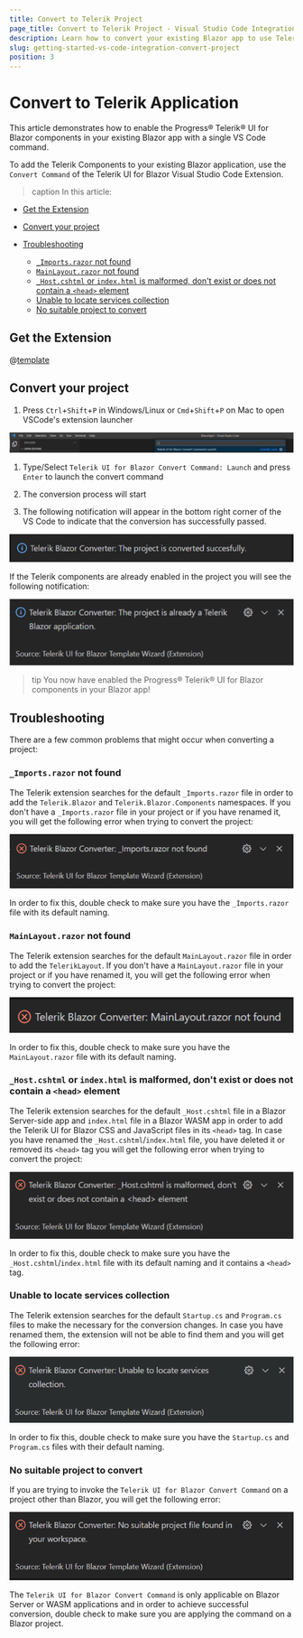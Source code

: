```yaml
---
title: Convert to Telerik Project
page_title: Convert to Telerik Project - Visual Studio Code Integration
description: Learn how to convert your existing Blazor app to use Telerik components in it with a few clicks through our Visual Studio Code Templates.
slug: getting-started-vs-code-integration-convert-project
position: 3
---
```


# Convert to Telerik Application

This article demonstrates how to enable the Progress&reg; Telerik&reg; UI for Blazor components in your existing Blazor app with a single VS Code command.

To add the Telerik Components to your existing Blazor application, use the `Convert Command` of the Telerik UI for Blazor Visual Studio Code Extension.

>caption In this article:
* [Get the Extension](#get-the-extension)

* [Convert your project](#convert-your-project)

* [Troubleshooting](#troubleshooting)
    * [`_Imports.razor` not found](#`Imports.razor`-not-found)
    * [`MainLayout.razor` not found](#`MainLayout.razor`-not-found)
    * [`_Host.cshtml` or `index.html` is malformed, don't exist or does not contain a `<head>` element](#`_Host.cshtml`-or-`index.html`-is-malformed,-don't-exist-or-does-not-contain-a-`<head>`-element)
    * [Unable to locate services collection](#unable-to-locate-services-collection)
    * [No suitable project to convert](#no-suitable-project-to-convert)

## Get the Extension

@[template](/_contentTemplates/common/general-info.md#vs-code-x-download)


## Convert your project

1. Press `Ctrl`+`Shift`+`P` in Windows/Linux or `Cmd`+`Shift`+`P` on Mac to open VSCode's extension launcher

![Launch Convert Command](images/launch-convert-command.png)

1. Type/Select `Telerik UI for Blazor Convert Command: Launch` and press `Enter` to launch the convert command

1. The conversion process will start


1. The following notification will appear in the bottom right corner of the VS Code to indicate that the conversion has successfully passed.

![Success Notification](images/successfully-converted-example.png)


If the Telerik components are already enabled in the project you will see the following notification:

![Already converted project Notification](images/already-converted-example.png)


>tip You now have enabled the Progress&reg; Telerik&reg; UI for Blazor components in your Blazor app!


## Troubleshooting

There are a few common problems that might occur when converting a project:

### `_Imports.razor` not found

The Telerik extension searches for the default `_Imports.razor` file in order to add the `Telerik.Blazor` and `Telerik.Blazor.Components` namespaces. If you don't have a `_Imports.razor` file in your project or if you have renamed it, you will get the following error when trying to convert the project:

![_Imports.razor not found](images/imports-not-found-example.png)

In order to fix this, double check to make sure you have the `_Imports.razor` file with its default naming.

### `MainLayout.razor` not found

The Telerik extension searches for the default `MainLayout.razor` file in order to add the `TelerikLayout`. If you don't have a `MainLayout.razor` file in your project or if you have renamed it, you will get the following error when trying to convert the project:

![MainLayout.razor not found](images/mainlayout-not-found-example.png)

In order to fix this, double check to make sure you have the `MainLayout.razor` file with its default naming.

### `_Host.cshtml` or `index.html` is malformed, don't exist or does not contain a `<head>` element

The Telerik extension searches for the default `_Host.cshtml` file in a Blazor Server-side app and `index.html` file in a Blazor WASM app in order to add the Telerik UI for Blazor CSS and JavaScript files in its `<head>` tag. In case you have renamed the `_Host.cshtml`/`index.html` file, you have deleted it or removed its `<head>` tag you will get the following error when trying to convert the project:

![Changed _Host.cshtml file](images/changed-host-example.png)

In order to fix this, double check to make sure you have the `_Host.cshtml`/`index.html` file with its default naming and it contains a `<head>` tag.


### Unable to locate services collection

The Telerik extension searches for the default `Startup.cs` and `Program.cs` files to make the necessary for the conversion changes. In case you have renamed them, the extension will not be able to find them and you will get the following error:

![Unable to locate services collection](images/unable-to-locate-services-example.png)

In order to fix this, double check to make sure you have the `Startup.cs` and `Program.cs` files with their default naming.


### No suitable project to convert

If you are trying to invoke the `Telerik UI for Blazor Convert Command` on a project other than Blazor, you will get the following error:

![No  suitable project to convert](images/no-suitable-project-to-convert-example.png)

The `Telerik UI for Blazor Convert Command` is only applicable on Blazor Server or WASM applications and in order to achieve successful conversion, double check to make sure you are applying the command on a Blazor project.